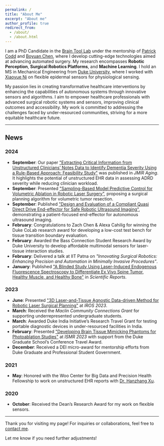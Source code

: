 ```yaml
---
permalink: /
title: "About Me"
excerpt: "About me"
author_profile: true
redirect_from: 
  - /about/
  - /about.html
---
```



<!-- # About Me -->

I am a PhD Candidate in the [Brain Tool Lab](https://www.braintoollab.com/) under the mentorship of [Patrick Codd](https://scholars.duke.edu/person/patrick.codd) and [Boyuan Chen](http://boyuanchen.com/), where I develop cutting-edge technologies aimed at advancing automated surgery. My research encompasses **Robotic Perception**, **Surgical Robotics Platforms**, and **Machine Learning**. I hold an MS in Mechanical Engineering from [Duke University](https://duke.edu/), where I worked with [Xiaoyue Ni](http://ni.pratt.duke.edu/) on flexible epidermal sensors for physiological sensing.

My passion lies in creating transformative healthcare interventions by enhancing the capabilities of autonomous systems through innovative sensors and algorithms. I aim to empower healthcare professionals with advanced surgical robotic systems and sensors, improving clinical outcomes and accessibility. My work is committed to addressing the challenges faced by under-resourced communities, striving for a more equitable healthcare future.

---

## News

### 2024

- **September**: Our paper ["Extracting Critical Information from Unstructured Clinicians’ Notes Data to Identify Dementia Severity Using a Rule-Based Approach: Feasibility Study"](https://aging.jmir.org/2024/1/e57926/) was published in *JMIR Aging*. It highlights the potential of unstructured EHR data in assessing ADRD severity while reducing clinician workload.
- **September**: Presented ["Sampling-Based Model Predictive Control for Volumetric Ablation in Robotic Laser Surgery"](https://arxiv.org/pdf/2410.03152), proposing a surgical planning algorithm for volumetric tumor resection.
- **September**: Published ["Design and Evaluation of a Compliant Quasi Direct Drive End-effector for Safe Robotic Ultrasound Imaging"](https://arxiv.org/pdf/2410.03086), demonstrating a patient-focused end-effector for autonomous ultrasound imaging.
- **February**: Congratulations to Zach Chen & Alexa Cahilig for winning the Duke CoLab research award for developing a low-cost test bench for tissue transition boundary evaluation.
- **February**: Awarded the Bass Connection Student Research Award by Duke University to develop affordable multimodal sensors for laser-tissue interaction studies.
- **February**: Delivered a talk at IIT Patna on *"Innovating Surgical Robotics: Enhancing Precision and Automation in Minimally Invasive Procedures"*.
- **January**: Published ["A Blinded Study Using Laser-Induced Endogenous Fluorescence Spectroscopy to Differentiate Ex Vivo Spine Tumor, Healthy Muscle, and Healthy Bone"](https://www.nature.com/articles/s41598-023-50995-4) in *Scientific Reports*.

### 2023

- **June**: Presented ["3D Laser-and-Tissue Agnostic Data-driven Method for Robotic Laser Surgical Planning"](https://arxiv.org/pdf/2305.01524.pdf) at *IROS 2023*.
- **March**: Received the *Maclin Community Connections Grant* for supporting underrepresented undergraduate students.
- **March**: Awarded Duke India Initiative’s Research Travel Grant for testing portable diagnostic devices in under-resourced facilities in India.
- **February**: Presented ["Developing Brain Tissue Mimicking Phantoms for Photoablation Studies"](../files/BMP_Brain_Mimicking_Phantom.pdf) at *ISMR 2023* with support from the Duke Graduate School’s Conference Travel Award.
- **December**: Received a DEI micro-award for mentorship efforts from Duke Graduate and Professional Student Government.

### 2021

- **May**: Honored with the Woo Center for Big Data and Precision Health Fellowship to work on unstructured EHR reports with [Dr. Hanzhang Xu](https://scholars.duke.edu/person/hanzhang.xu).

### 2020

- **October**: Received the Dean’s Research Award for my work on flexible sensors.

---

Thank you for visiting my page! For inquiries or collaborations, feel free to [contact me](#).


Let me know if you need further adjustments!